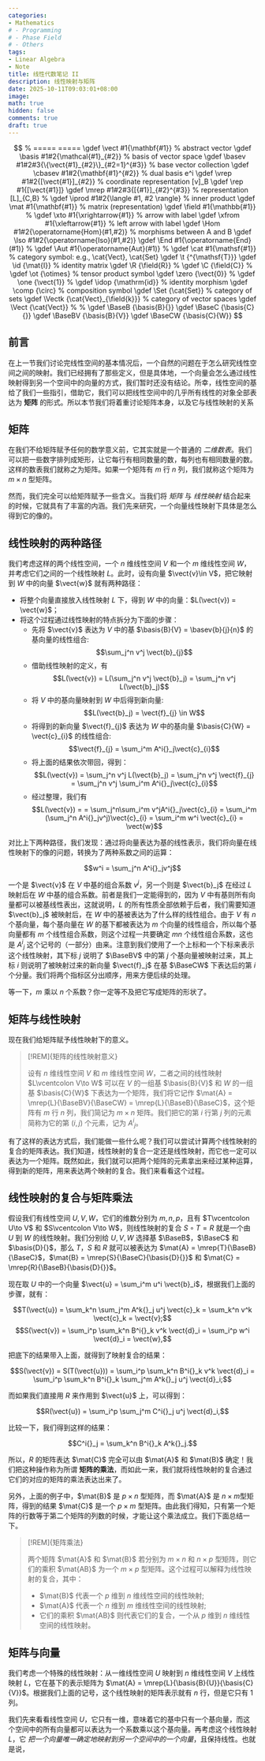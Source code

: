```yaml
---
categories:
- Mathematics
# - Programming
# - Phase Field
# - Others
tags:
- Linear Algebra
- Note
title: 线性代数笔记 II
description: 线性映射与矩阵
date: 2025-10-11T09:03:01+08:00
image: 
math: true
hidden: false
comments: true
draft: true
---
```

$$
% =====  =====
\gdef       \vect           #1{\mathbf{#1}}                             % abstract vector
\gdef       \basis          #1#2{\mathcal{#1}_{#2}}                            % basis of vector space
\gdef       \basev          #1#2#3{\{\vect{#1}_{#2}\}_{#2=1}^{#3}}                     % base vector collection
\gdef       \cbasev         #1#2{\mathbf{#1}^{#2}}                      % dual basis e^i
\gdef       \vrep           #1#2{[\vect{#1}]_{#2}}                           % coordinate representation [v]_B
\gdef       \rep            #1{[\vect{#1}]}
\gdef       \mrep           #1#2#3{[{#1}]_{#2}^{#3}}                      % representation [L]_{C,B}
% 
\gdef       \iprod          #1#2{\langle #1, #2 \rangle}                % inner product
\gdef       \mat            #1{\mathbf{#1}}                             % matrix (representation)
\gdef       \field          #1{\mathbb{#1}}                             % 
\gdef       \xto            #1{\xrightarrow{#1}}                        % arrow with label
\gdef       \xfrom          #1{\xleftarrow{#1}}                         % left arrow with label
\gdef       \Hom            #1#2{\operatorname{Hom}(#1,#2)}             % morphisms between A and B
\gdef       \Iso            #1#2{\operatorname{Iso}(#1,#2)}
\gdef       \End            #1{\operatorname{End}(#1)}                  % 
\gdef       \Aut            #1{\operatorname{Aut}(#1)}                  % 
\gdef       \cat            #1{\mathsf{#1}}                             % category symbol: e.g., \cat{Vect}, \cat{Set}
\gdef       \t              {^{\mathsf{T}}}
\gdef       \id             {\mat{I}}                                % identity matrix
\gdef       \R              {\field{R}}                                % 
\gdef       \C              {\field{C}}                                % 
\gdef       \ot             {\otimes}                                   % tensor product symbol
\gdef       \zero           {\vect{0}}                                  % 
\gdef       \one            {\vect{1}}                                  % 
\gdef       \idop           {\mathrm{id}}                               % identity morphism
\gdef       \comp           {\circ}                                     % composition symbol
\gdef       \Set            {\cat{Set}}                                 % category of sets
\gdef       \Vectk          {\cat{Vect}_{\field{k}}}                    % category of vector spaces
\gdef       \Vect           {\cat{Vect}}                                % 
% 
\gdef       \BaseB             {\basis{B}{}}
\gdef       \BaseC             {\basis{C}{}}
\gdef       \BaseBV             {\basis{B}{V}}
\gdef       \BaseCW             {\basis{C}{W}}
$$

## 前言

在上一节我们讨论完线性空间的基本情况后，一个自然的问题在于怎么研究线性空间之间的映射。我们已经拥有了那些定义，但是具体地，一个向量会怎么通过线性映射得到另一个空间中的向量的方式，我们暂时还没有结论。所幸，线性空间的基给了我们一些指引，借助它，我们可以把线性空间中的几乎所有线性的对象全部表达为 **矩阵** 的形式。所以本节我们将着重讨论矩阵本身，以及它与线性映射的关系

## 矩阵

在我们不给矩阵赋予任何的数学意义前，它其实就是一个普通的 *二维数表*。我们可以把一些数字排列成矩形，让它每行有相同数量的数，每列也有相同数量的数。这样的数表我们就称之为矩阵。如果一个矩阵有 $m$ 行 $n$ 列，我们就称这个矩阵为 $m\times n$ 型矩阵。

然而，我们完全可以给矩阵赋予一些含义。当我们将 *矩阵* 与 *线性映射* 结合起来的时候，它就具有了丰富的内涵。我们先来研究，一个向量线性映射下具体是怎么得到它的像的。

## 线性映射的两种路径

我们考虑这样的两个线性空间，一个 $n$ 维线性空间 $V$ 和一个 $m$ 维线性空间 $W$，并考虑它们之间的一个线性映射 $L$。此时，设有向量 $\vect{v}\in V$，把它映射到 $W$ 中的向量 $\vect{w}$ 就有两种路径：

- 将整个向量直接放入线性映射 $L$ 下，得到 $W$ 中的向量：$L(\vect{v}) = \vect{w}$；
- 将这个过程通过线性映射的特点拆分为下面的步骤：
  - 先将 $\vect{v}$ 表达为 $V$ 中的基 $\basis{B}{V} = \basev{b}{j}{n}$ 的基向量的线性组合: $$\sum_j^n v^j \vect{b}_{j}$$
  - 借助线性映射的定义，有 $$L(\vect{v}) = L(\sum_j^n v^j \vect{b}_j) = \sum_j^n v^j L(\vect{b}_j)$$
  - 将 $V$ 中的基向量映射到 $W$ 中后得到新向量: $$L(\vect{b}_j) = \vect{f}_{j} \in W$$
  - 将得到的新向量 $\vect{f}_{j}$ 表达为 $W$ 中的基向量 $\basis{C}{W} = \vect{c}_{i}$ 的线性组合: $$\vect{f}_{j} = \sum_i^m A^i{}_j\vect{c}_{i}$$
  - 将上面的结果依次带回，得到：$$L(\vect{v}) = \sum_j^n v^j L(\vect{b}_j) = \sum_j^n v^j \vect{f}_{j} = \sum_j^n v^j \sum_i^m A^i{}_j\vect{c}_{i}$$
  - 经过整理，我们有 $$L(\vect{v}) =  = \sum_j^n\sum_i^m v^jA^i{}_j\vect{c}_{i} = \sum_i^m (\sum_j^n A^i{}_jv^j)\vect{c}_{i} = \sum_i^m w^i \vect{c}_{i} = \vect{w}$$

对比上下两种路径，我们发现：通过将向量表达为基的线性表示，我们将向量在线性映射下的像的问题，转换为了两种系数之间的运算：

$$w^i = \sum_j^n A^i{}_jv^j$$

一个是 $\vect{v}$ 在 $V$ 中基的组合系数 $v^j$，另一个则是 $\vect{b}_j$ 在经过 $L$ 映射后在 $W$ 中基的组合系数。前者是我们一定能得到的，因为 $V$ 中有基则所有向量都可以被基线性表出，这就说明，$L$ 的所有性质全部依赖于后者，我们需要知道 $\vect{b}_j$ 被映射后，在 $W$ 中的基被表达为了什么样的线性组合。由于 $V$ 有 $n$ 个基向量，每个基向量在 $W$ 的基下都被表达为 $m$ 个向量的线性组合，所以每个基向量都有 $m$ 个线性组合系数，则这个过程一共要确定 $mn$ 个线性组合系数，这也是 $A^i{}_j$ 这个记号的（一部分）由来。注意到我们使用了一个上标和一个下标来表示这个线性映射，其下标 $j$ 说明了 $\BaseBV$ 中的第 $j$ 个基向量被映射过来，其上标 $i$ 则说明了被映射过来的新向量 $\vect{f}_j$ 在基 $\BaseCW$ 下表达后的第 $i$ 个分量。我们将两个指标区分出顺序，用来方便后续的处理。

等一下，$m$ 乘以 $n$ 个系数？你一定等不及把它写成矩阵的形状了。

## 矩阵与线性映射

现在我们给矩阵赋予线性映射下的意义。

> [!REM]{矩阵的线性映射意义}
>
> 设有 $n$ 维线性空间 $V$ 和 $m$ 维线性空间 $W$，二者之间的线性映射 $L\vcentcolon V\to W$ 可以在 $V$ 的一组基 $\basis{B}{V}$ 和 $W$ 的一组基 $\basis{C}{W}$ 下表达为一个矩阵，我们将它记作 $\mat{A} = \mrep{L}{\BaseBV}{\BaseCW} = \mrep{L}{\BaseB}{\BaseC}$，这个矩阵有 $m$ 行 $n$ 列，我们简记为 $m\times n$ 矩阵。我们把它的第 $i$ 行第 $j$ 列的元素简称为它的第 $(i,j)$ 个元素，记为 $A^i{}_j$。

有了这样的表达方式后，我们能做一些什么呢？我们可以尝试计算两个线性映射的复合的矩阵表达。我们知道，线性映射的复合一定还是线性映射，而它也一定可以表达为一个矩阵。既然如此，我们就可以把两个矩阵的元素拿出来经过某种运算，得到新的矩阵，用来表达两个映射的复合。我们来看看这个过程。

## 线性映射的复合与矩阵乘法

假设我们有线性空间 $U,V,W$，它们的维数分别为 $m,n,p$，且有 $T\vcentcolon U\to V$ 和 $S\vcentcolon V\to W$，则线性映射的复合 $S\circ T = R$ 就是一个由 $U$ 到 $W$ 的线性映射。我们分别给 $U,V,W$ 选择基 $\BaseB$，$\BaseC$ 和 $\basis{D}{}$，那么 $T$，$S$ 和 $R$ 就可以被表达为 $\mat{A} = \mrep{T}{\BaseB}{\BaseC}$，$\mat{B} = \mrep{S}{\BaseC}{\basis{D}{}}$ 和 $\mat{C} = \mrep{R}{\BaseB}{\basis{D}{}}$。

现在取 $U$ 中的一个向量 $\vect{u} = \sum_i^m u^i \vect{b}_i$，根据我们上面的步骤，就有：

$$T(\vect{u}) = \sum_k^n \sum_j^m A^k{}_j u^j \vect{c}_k = \sum_k^n v^k \vect{c}_k = \vect{v};$$
$$S(\vect{v}) = \sum_i^p \sum_k^n B^i{}_k v^k \vect{d}_i = \sum_i^p w^i \vect{d}_i = \vect{w},$$

把底下的结果带入上面，就得到了映射复合的结果：

$$S(\vect{v}) = S(T(\vect{u})) =  \sum_i^p \sum_k^n B^i{}_k v^k \vect{d}_i =  \sum_i^p \sum_k^n B^i{}_k \sum_j^m A^k{}_j u^j \vect{d}_i;$$

而如果我们直接用 $R$ 来作用到 $\vect{u}$ 上，可以得到：

$$R(\vect{u}) = \sum_i^p \sum_j^m C^i{}_j u^j \vect{d}_i,$$

比较一下，我们得到这样的结果：

$$C^i{}_j = \sum_k^n B^i{}_k A^k{}_j.$$

所以，$R$ 的矩阵表达 $\mat{C}$ 完全可以由 $\mat{A}$ 和 $\mat{B}$ 确定！我们把这种操作称为所谓 **矩阵的乘法**，而如此一来，我们就将线性映射的复合通过它们的对应的矩阵的乘法表达出来了。

另外，上面的例子中，$\mat{B}$ 是 $p\times n$ 型矩阵，而 $\mat{A}$ 是 $n\times m$型矩阵，得到的结果 $\mat{C}$ 是一个 $p\times m$ 型矩阵。由此我们得知，只有第一个矩阵的行数等于第二个矩阵的列数的时候，才能让这个乘法成立。我们下面总结一下。

> [!REM]{矩阵乘法}
>
> 两个矩阵 $\mat{A}$ 和 $\mat{B}$ 若分别为 $m\times n$ 和 $n\times p$ 型矩阵，则它们的乘积 $\mat{AB}$ 为一个 $m\times p$ 型矩阵。这个过程可以解释为线性映射的复合，其中：
> - $\mat{B}$ 代表一个 $p$ 维到 $n$ 维线性空间的线性映射;
> - $\mat{A}$ 代表一个 $n$ 维到 $m$ 维线性空间的线性映射;
> - 它们的乘积 $\mat{AB}$ 则代表它们的复合，一个从 $p$ 维到 $n$ 维线性空间的线性映射。

## 矩阵与向量

我们考虑一个特殊的线性映射：从一维线性空间 $U$ 映射到 $n$ 维线性空间 $V$ 上线性映射 $L$，它在基下的表示矩阵为 $\mat{A} = \mrep{L}{\basis{B}{U}}{\basis{C}{V}}$。根据我们上面的记号，这个线性映射的矩阵表示就有 $n$ 行，但是它只有 $1$ 列。

我们先来看看线性空间 $U$，它只有一维，意味着它的基中只有一个基向量，而这个空间中的所有向量都可以表达为一个系数乘以这个基向量。再考虑这个线性映射 $L$，它 *把一个向量唯一确定地映射到另一个空间中的一个向量*，且保持线性。也就是说，


<!-- > 使用类似的记号，我们将 $V$ 中的向量 $\vect{v}$ 在它的基 $\BaseBV$ 下的表示记为 $\vrep{v}{\BaseBV} = \vrep{v}{\BaseB}$ -->

